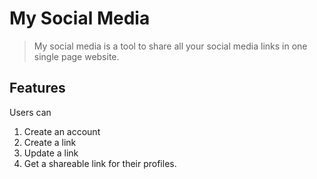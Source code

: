 # My Social Media

> My social media is a tool to share all your social media links in one single page website.

## Features

Users can

1. Create an account
2. Create a link
3. Update a link
4. Get a shareable link for their profiles.
